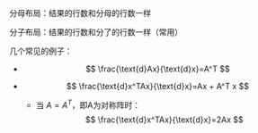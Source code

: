 分母布局：结果的行数和分母的行数一样

分子布局：结果的行数和分了的行数一样（常用）

几个常见的例子：

- $$
  \frac{\text{d}Ax}{\text{d}x}=A^T
  $$

- $$
  \frac{\text{d}x^TAx}{\text{d}x}=Ax + A^T x
  $$

  - 当 $A = A^T$，即A为对称阵时：
    $$
    \frac{\text{d}x^TAx}{\text{d}x}=2Ax
    $$

